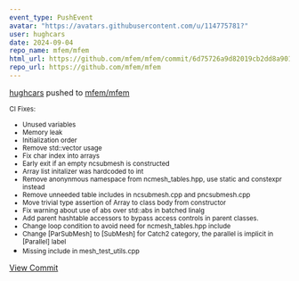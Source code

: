 ```yaml
---
event_type: PushEvent
avatar: "https://avatars.githubusercontent.com/u/114775781?"
user: hughcars
date: 2024-09-04
repo_name: mfem/mfem
html_url: https://github.com/mfem/mfem/commit/6d75726a9d82019cb2dd8a901af1fe54156cea16
repo_url: https://github.com/mfem/mfem
---
```


<a href='https://github.com/hughcars' target='_blank'>hughcars</a> pushed to <a href='https://github.com/mfem/mfem' target='_blank'>mfem/mfem</a>

<small>CI Fixes:

- Unused variables
- Memory leak
- Initialization order
- Remove std::vector usage
- Fix char index into arrays
- Early exit if an empty ncsubmesh is constructed
- Array list initalizer was hardcoded to int
- Remove anonynmous namespace from ncmesh_tables.hpp, use static and
  constexpr instead
- Remove unneeded table includes in ncsubmesh.cpp and pncsubmesh.cpp
- Move trivial type assertion of Array to class body from constructor
- Fix warning about use of abs over std::abs in batched linalg
- Add parent hashtable accessors to bypass access controls in parent
  classes.
- Change loop condition to avoid need for ncmesh_tables.hpp include
- Change [ParSubMesh] to [SubMesh] for Catch2 category, the parallel
  is implicit in [Parallel] label
- Missing include in mesh_test_utils.cpp</small>

<a href='https://github.com/mfem/mfem/commit/6d75726a9d82019cb2dd8a901af1fe54156cea16' target='_blank'>View Commit</a>